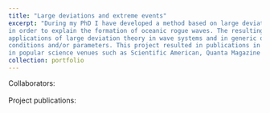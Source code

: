 ```yaml
---
title: "Large deviations and extreme events"
excerpt: "During my PhD I have developed a method based on large deviation theory and numerical optimization
in order to explain the formation of oceanic rogue waves. The resulting method for extreme events that we have formalized paves the way for
applications of large deviation theory in wave systems and in generic deterministic systems supplemented with random initial
conditions and/or parameters. This project resulted in publications in PNAS and PRX, and was featured
in popular science venues such as Scientific American, Quanta Magazine and the Physics magazine of the APS. <br/><img src='/images/image4.PNG'>"
collection: portfolio
---
```

Collaborators: <br><br>
Project publications: 
